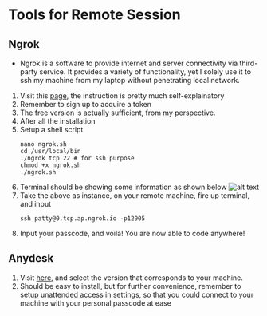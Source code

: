 # Tools for Remote Session

## Ngrok
- Ngrok is a software to provide internet and server connectivity via third-party service. It provides a variety of functionality, yet I solely use it to ssh my machine from my laptop without penetrating local network.
  
1. Visit this [page](https://ngrok.com/download), the instruction is pretty much self-explainatory
2. Remember to sign up to acquire a token
3. The free version is actually sufficient, from my perspective.
4. After all the installation
5. Setup a shell script
   ```
   nano ngrok.sh
   cd /usr/local/bin
   ./ngrok tcp 22 # for ssh purpose
   chmod +x ngrok.sh
   ./ngrok.sh
6. Terminal should be showing some information as shown below
   ![alt text](./ngrok.png)
7. Take the above as instance, on your remote machine, fire up terminal, and input
   ```
   ssh patty@0.tcp.ap.ngrok.io -p12905 
8. Input your passcode, and voila! You are now able to code anywhere!

## Anydesk
1. Visit [here](https://anydesk.com/en), and select the version that corresponds to your machine.
2. Should be easy to install, but for further convenience, remember to setup unattended access in settings, so that you could connect to your machine with your personal passcode at ease